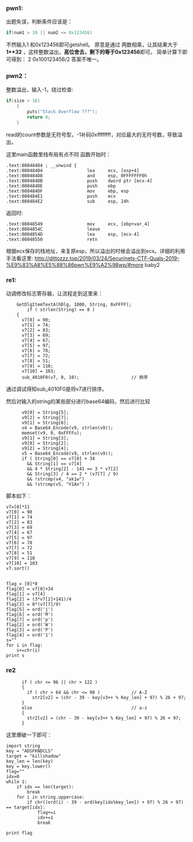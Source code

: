 ### pwn1:

出题失误，判断条件应该是：
```c
if(num1 > 10 || num2 <= 0x123456)
```
不然输入1 和0x123456即可getshell。
原意是通过 两数相乘，让其结果大于**1\*\*32** ，这样整数溢出，**高位舍去，剩下的等于0x123456**即可。
简单计算下即可得到：
2   0x100123456/2 
答案不唯一。

### pwn2：
整数溢出，输入-1，绕过检查:
```c
if(size > 16)
    {
        puts("Stack Overflow ???");
        return 0;
    }
```
read的count参数是无符号型，-1补码0xffffffff，对应最大的无符号数，导致溢出。

这里main函数里栈布局有点不同
函数开始时：
```
.text:080484D4 ; __unwind {
.text:080484D4                 lea     ecx, [esp+4]
.text:080484D8                 and     esp, 0FFFFFFF0h
.text:080484DB                 push    dword ptr [ecx-4]
.text:080484DE                 push    ebp
.text:080484DF                 mov     ebp, esp
.text:080484E1                 push    ecx
.text:080484E2                 sub     esp, 24h
```
返回时:
```
.text:08048549                 mov     ecx, [ebp+var_4]
.text:0804854C                 leave
.text:0804854D                 lea     esp, [ecx-4]
.text:08048550                 retn
```
根据ecx保存的栈地址，来复原esp，所以溢出的时候会溢出到ecx。详细的利用手法看这里:
http://dittozzz.top/2019/03/24/Securinets-CTF-Quals-2019-%E9%83%A8%E5%88%86pwn%E9%A2%98wp/#more
baby2

### re1:

动调修改标志寄存器，让流程走到这里来：
```
    GetDlgItemTextA(hDlg, 1000, String, 0xFFFF);
        if ( strlen(String) == 8 )
    {
      v7[0] = 90;
      v7[1] = 74;
      v7[2] = 83;
      v7[3] = 69;
      v7[4] = 67;
      v7[5] = 97;
      v7[6] = 78;
      v7[7] = 72;
      v7[8] = 51;
      v7[9] = 110;
      v7[10] = 103;
      sub_4010F0(v7, 0, 10);                    // 排序
```
通过调试得知sub_4010F0是将v7进行排序。

然后对输入的string的某些部分进行base64编码，然后进行比较
```
      v9[0] = String[5];
      v9[2] = String[7];
      v9[1] = String[6];
      v4 = Base64_Encode(v9, strlen(v9));
      memset(v9, 0, 0xFFFFu);
      v9[1] = String[3];
      v9[0] = String[2];
      v9[2] = String[4];
      v5 = Base64_Encode(v9, strlen(v9));
      if ( String[0] == v7[0] + 34
        && String[1] == v7[4]
        && 4 * String[2] - 141 == 3 * v7[2]
        && String[3] / 4 == 2 * (v7[7] / 9)
        && !strcmp(v4, "ak1w")
        && !strcmp(v5, "V1Ax") )
```
脚本如下：
```
v7=[0]*11
v7[0] = 90
v7[1] = 74
v7[2] = 83
v7[3] = 69
v7[4] = 67
v7[5] = 97
v7[6] = 78
v7[7] = 72
v7[8] = 51
v7[9] = 110
v7[10] = 103
v7.sort()


flag = [0]*8
flag[0] = v7[0]+34
flag[1] = v7[4]
flag[2] = (3*v7[2]+141)/4
flag[3] = 8*(v7[7]/9)
flag[5] = ord('j')
flag[6] = ord('M')
flag[7] = ord('p')
flag[2] = ord('W')
flag[3] = ord('P')
flag[4] = ord('1')
s=""
for i in flag:
    s+=chr(i)
print s
```

### re2

```
      if ( chr <= 96 || chr > 122 )
      {
        if ( chr > 64 && chr <= 90 )            // A-Z
          str2[v2] = (chr - 39 - key[v3++ % Key_len] + 97) % 26 + 97;
      }
      else                                      // a-z
      {
        str2[v2] = (chr - 39 - key[v3++ % Key_len] + 97) % 26 + 97;
      }
```
这里爆破一下即可：
```
import string
key = "ADSFKNDCLS"
target = "killshadow"
key_len = len(key)
key = key.lower()
flag=""
idx=0
while 1:
    if idx == len(target):
        break
    for i in string.uppercase:
        if chr((ord(i) - 39 - ord(key[idx%key_len]) + 97) % 26 + 97) == target[idx]:
            flag+=i
            idx+=1
            break
    
print flag
```
